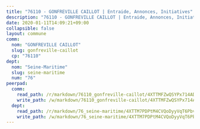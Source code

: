 ```yaml
---
title: "76110 - GONFREVILLE CAILLOT | Entraide, Annonces, Initiatives"
description: "76110 - GONFREVILLE CAILLOT | Entraide, Annonces, Initiatives"
date: 2020-01-11T14:09:21+09:00
collapsible: false
layout: commune
comm:
  nom: "GONFREVILLE CAILLOT"
  slug: gonfreville-caillot
  cp: "76110"
dept:
  nom: "Seine-Maritime"
  slug: seine-maritime
  num: "76"
peerpad:
  comm:
    read_path: /r/markdown/76110_gonfreville-caillot/4XTTMFZwQSYPx714ADk7uf7PeuxmbkTnEy8bKJ4y1gSwuWVSg
    write_path: /w/markdown/76110_gonfreville-caillot/4XTTMFZwQSYPx714ADk7uf7PeuxmbkTnEy8bKJ4y1gSwuWVSg-K3TgTgiK2G8M1v5QWSnJCagf8oDm5YQ3E6pfaMhX1YpUPqhW9enYN3h9MrMPuWHvYzkxJk1erVRhY3Y4D3zAtpRodeTcFXpo6Y5zwC7cpFDrz262ajipjmgZnnWdHwdxZxvSzjDJ
  dept:
    read_path: /r/markdown/76_seine-maritime/4XTTM7PDPtM4CVQoDyyVqT6Pbvj1SVtndpXJdTDsc7xwdMTdt
    write_path: /w/markdown/76_seine-maritime/4XTTM7PDPtM4CVQoDyyVqT6Pbvj1SVtndpXJdTDsc7xwdMTdt-K3TgUmo7Qwp8ZQz8qKFjC8WCY27ypEpX2c8BXeSV9rrPY1zRZn2SrYwkBXF8VnHkcepiXsccFfKHYuT2JNgSMXxLRaUGRu6o5B3BB15nZxEho97cTz3yC4eRTX4hZM1hcyAZrn8r
---
```


